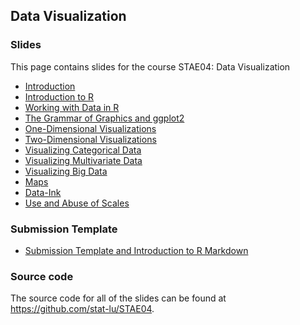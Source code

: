 
## Data Visualization

### Slides

This page contains slides for the course STAE04: Data Visualization

* [Introduction](lecture-introduction)
* [Introduction to R](lecture-introduction-to-r)
* [Working with Data in R](lecture-working-with-data-in-r)
* [The Grammar of Graphics and ggplot2](lecture-the-grammar-of-graphics-and-ggplot2)
* [One-Dimensional Visualizations](lecture-one-dimensional-visualizations)
* [Two-Dimensional Visualizations](lecture-two-dimensional-visualizations)
* [Visualizing Categorical Data](lecture-visualizing-categorical-data)
* [Visualizing Multivariate Data](lecture-visualizing-multivariate-data)
* [Visualizing Big Data](lecture-visualizing-big-data)
* [Maps](lecture-maps)
* [Data-Ink](lecture-data-ink)
* [Use and Abuse of Scales](lecture-use-and-abuse-of-scales)

### Submission Template

* [Submission Template and Introduction to R Markdown](stae04-template.Rmd)

### Source code

The source code for all of the slides can be found at <https://github.com/stat-lu/STAE04>.


